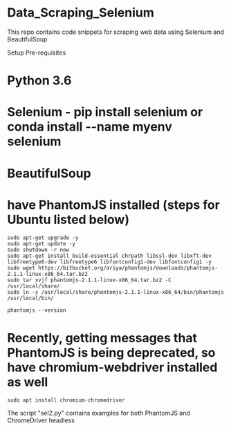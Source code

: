 # Data_Scraping_Selenium

This repo contains code snippets for scraping web data using Selenium and BeautifulSoup

Setup Pre-requisites

# Python 3.6
# Selenium - pip install selenium or conda install --name myenv selenium
# BeautifulSoup

# have PhantomJS installed (steps for Ubuntu listed below)

	sudo apt-get upgrade -y
	sudo apt-get update -y
	sudo shutdown -r now
	sudo apt-get install build-essential chrpath libssl-dev libxft-dev libfreetype6-dev libfreetype6 libfontconfig1-dev libfontconfig1 -y
	sudo wget https://bitbucket.org/ariya/phantomjs/downloads/phantomjs-2.1.1-linux-x86_64.tar.bz2
	sudo tar xvjf phantomjs-2.1.1-linux-x86_64.tar.bz2 -C /usr/local/share/
	sudo ln -s /usr/local/share/phantomjs-2.1.1-linux-x86_64/bin/phantomjs /usr/local/bin/

	phantomjs --version

# Recently, getting messages that PhantomJS is being deprecated, so have chromium-webdriver installed as well
	sudo apt install chromium-chromedriver

The script "sel2.py" contains examples for both PhantomJS and ChromeDriver headless

